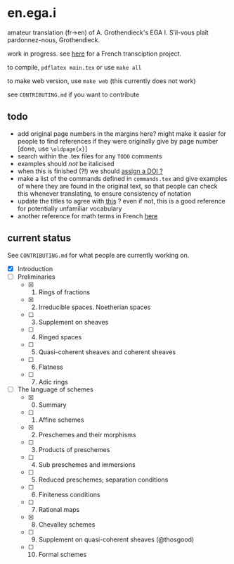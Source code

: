 # en.ega.i

amateur translation (fr->en) of A. Grothendieck's EGA I.
S’il-vous plaît pardonnez-nous, Grothendieck.

work in progress. see [here](https://github.com/ryankeleti/en.ega) for a French transciption project.

to compile, `pdflatex main.tex` or use `make all`

to make web version, use `make web` (this currently does not work)

see `CONTRIBUTING.md` if you want to contribute

## todo

- add original page numbers in the margins here? might make it easier for people to find references if they were originally give by page number [done, use
`\oldpage{x}`]
- search within the .tex files for any `TODO` comments
- examples should _not_ be italicised
- when this is finished (?!) we should [assign a DOI ?](https://guides.github.com/activities/citable-code/)
- make a list of the commands defined in `commands.tex` and give examples of where they are found in the original text, so that people can check this whenever translating, to ensure consistency of notation
- update the titles to agree with [this](https://stacky.net/wiki/index.php?title=EGA_contents) ? even if not, this is a good reference for potentially unfamiliar vocabulary
- another reference for math terms in French [here](https://ensiwiki.ensimag.fr/index.php?title=Lexique_scientifique_fran%C3%A7ais-anglais)

## current status

See `CONTRIBUTING.md` for what people are currently working on.

- [x] Introduction
- [ ] Preliminaries
    + [x] 1. Rings of fractions
    + [x] 2. Irreducible spaces. Noetherian spaces
    + [ ] 3. Supplement on sheaves
    + [ ] 4. Ringed spaces
    + [ ] 5. Quasi-coherent sheaves and coherent sheaves
    + [ ] 6. Flatness
    + [ ] 7. Adic rings
- [ ] The language of schemes
    + [x] 0. Summary
    + [ ] 1. Affine schemes
    + [x] 2. Preschemes and their morphisms
    + [ ] 3. Products of preschemes
    + [ ] 4. Sub preschemes and immersions
    + [ ] 5. Reduced preschemes; separation conditions
    + [ ] 6. Finiteness conditions
    + [ ] 7. Rational maps
    + [x] 8. Chevalley schemes
    + [ ] 9. Supplement on quasi-coherent sheaves (@thosgood)
    + [ ] 10. Formal schemes

